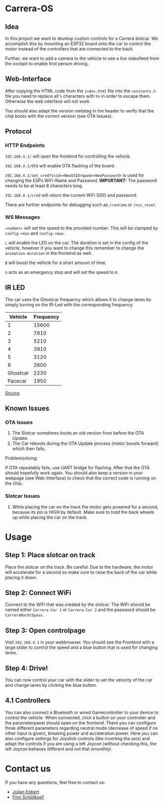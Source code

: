 # Carrera-OS

## Idea

In this project we want to develop custom controls for a Carrera slotcar. We accomplish this by mounting an ESP32 board onto the car to control the motor instead of the controllers that are connected to the track.

Further, we want to add a camera to the vehicle to see a live videofeed from the cockpit to enable first person driving.

## Web-Interface

After copying the HTML code from the `index.html` file into the `constants.h` file you need to replace all `%` characters with `%%` in order to escape them. Otherwise the web interface will not work.

You should also adapt the version metatag in the header to verify that the chip boots with the correct version (see OTA Issues).

## Protocol

### HTTP Endpoints

`192.168.4.1/` will open the frontend for controlling the vehicle.

`192.168.4.1/OTA` will enable OTA flashing of the board.

`192.168.4.1/set_cred?ssid=<NewSSID>&pwd=<NewPassword>` is used for changing the ESPs WiFi-Name and Password. **IMPORTANT:** The password needs to be at least 8 characters long.

`192.168.4.1/cred` will return the current WiFi SSID and password.

There are further endpoints for debugging such as `/runtime` or `/nvs_reset`.

### WS Messages

`<number>` will set the speed to the provided number. This will be clamped by `config->min` and `config->max`.

`L` will enable the LED on the car. The duration is set in the config of the vehicle, however if you want to change this remember to change the `animation-duration` in the frontend as well.

`B` will boost the vehicle for a short amount of time.

`S` acts as an emergency stop and will set the speed to `0`.

## IR LED

The car uses the Ghostcar frequency which allows it to change lanes by simply turning on the IR-Led with the corresponding frequency.

| Vehicle |Frequency |
|---------|----------|
|    1    |  15600   |
|    2    |   7810   |
|    3    |   5210   |
|    4    |   3910   |
|    5    |   3120   |
|    6    |   2600   |
|Ghostcar |   2230   |
| Pacecar |   1950   |

[Source](https://redlichelectronics.de/ir-diode.html)

## Known Issues

### OTA Issues

1. The Slotcar sometimes boots an old version from before the OTA Update.
2. The Car reboots during the OTA Update process (motor boosts forward) which then fails.

Problemsolving:

If OTA repeatably fails, use UART bridge for flashing. After that the OTA should hopefully work again. You should also keep a version in your webpage (see Web-Interface) to check that the correct code is running on the chip.

### Slotcar Issues

1. While placing the car on the track the motor gets powered for a second, because its pin is HIGH by default. Make sure to hold the back wheels up while placing the car on the track.

# Usage

## Step 1: Place slotcar on track

Place the slotcar on the track. Be careful: Due to the hardware, the motor will accelerate for a second so make sure to raise the back of the car while placing it down.

## Step 2: Connect WiFi

Connect to the WiFi that was created by the slotcar. The WiFi should be named either `Carrera-Car 1` or `Carrera-Car 2` and the password should be `CarreraMachtSpass`.

## Step 3: Open controlpage

Visit `192.168.4.1` in your webbrowser. You should see the Frontend with a large slider to control the speed and a blue button that is used for changing lanes.

## Step 4: Drive!

You can now control your car with the slider to set the velocity of the car and change lanes by clicking the blue button.

## 4.1 Controllers

You can also connect a Bluetooth or wired Gamecontroller to your device to control the vehicle. When connected, click a button on your controller and the parameterpanel should open on the frontend. There you can configure three different parameters regarding neutral mode (decrease of speed if no other input is given), breaking power and acceleration power. Here you can also configure settings for Joystick controls (like inverting the axis) and adapt the controls if you are using a left Joycon (without checking this, the left Joycon behaves different and not that smoothly).

# Contact us

If you have any questions, feel free to contact us:
- [Julian Egbert](mailto:Julian.Egbert@student.hpi.de)
- [Finn Schöllkopf](mailto:Finn.Schoellkopf@student.hpi.de)